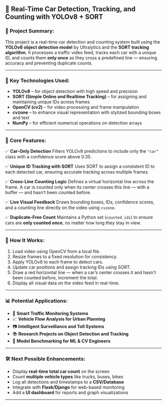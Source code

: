 

## 🚗 Real-Time Car Detection, Tracking, and Counting with YOLOv8 + SORT

### 📌 **Project Summary:**

This project is a real-time car detection and counting system built using the **YOLOv8 object detection model** by Ultralytics and the **SORT tracking algorithm**. It processes a traffic video feed, tracks each car with a unique ID, and counts them **only once** as they cross a predefined line — ensuring accuracy and preventing duplicate counts.

---

### 🧠 **Key Technologies Used:**

* **YOLOv8** – for object detection with high speed and precision
* **SORT (Simple Online and Realtime Tracking)** – for assigning and maintaining unique IDs across frames
* **OpenCV (cv2)** – for video processing and frame manipulation
* **cvzone** – to enhance visual representation with stylized bounding boxes and text
* **NumPy** – for efficient numerical operations on detection arrays

---

### 🎯 **Core Features:**

✅ **Car-Only Detection**
Filters YOLOv8 predictions to include only the `"car"` class with a confidence score above 0.35.

✅ **Unique ID Tracking with SORT**
Uses SORT to assign a consistent ID to each detected car, ensuring accurate tracking across multiple frames.

✅ **Cross-Line Counting Logic**
Defines a virtual horizontal line across the frame. A car is counted only when its center crosses this line — with a buffer — and hasn’t been counted before.

✅ **Live Visual Feedback**
Draws bounding boxes, IDs, confidence scores, and a counting line directly on the video using `cvzone`.

✅ **Duplicate-Free Count**
Maintains a Python set (`counted_ids`) to ensure cars are **only counted once**, no matter how long they stay in view.

---

### 🎥 **How It Works:**

1. Load video using OpenCV from a local file.
2. Resize frames to a fixed resolution for consistency.
3. Apply YOLOv8 to each frame to detect cars.
4. Update car positions and assign tracking IDs using SORT.
5. Draw a red horizontal line — when a car’s center crosses it and hasn't been counted before, increment the total.
6. Display all visual data on the video feed in real-time.

---

### 📊 **Potential Applications:**

* 🚦 **Smart Traffic Monitoring Systems**
* 📈 **Vehicle Flow Analysis for Urban Planning**
* 📷 **Intelligent Surveillance and Toll Systems**
* 📚 **Research Projects on Object Detection and Tracking**
* 🧠 **Model Benchmarking for ML & CV Engineers**

---

### 🛠️ **Next Possible Enhancements:**

* Display **real-time total car count** on the screen
* Count **multiple vehicle types** like trucks, buses, bikes
* Log all detections and timestamps to a **CSV/Database**
* Integrate with **Flask/Django** for web-based monitoring
* Add a **UI dashboard** for reports and graph visualizations

---
